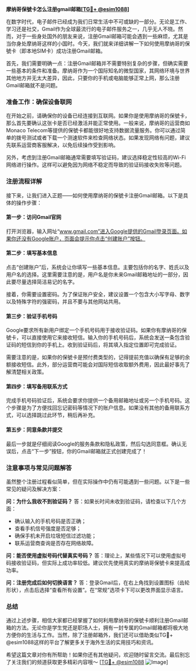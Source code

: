 **摩纳哥保號卡怎么注册gmail邮箱[[TG💪+ @esim1088](https://t.me/s/esim1088)]**

在数字时代，电子邮件已经成为我们日常生活中不可或缺的一部分。无论是工作、学习还是社交，Gmail作为全球最流行的电子邮件服务之一，几乎无人不晓。然而，对于一些身处国外的朋友来说，注册Gmail邮箱可能会遇到一些麻烦，尤其是当你身处摩纳哥这样的小国时。今天，我们就来详细讲解一下如何使用摩纳哥的保號卡（即本地SIM卡）成功注册Gmail邮箱。

首先，我们需要明确一点：注册Gmail邮箱并不需要特别复杂的步骤，但确实需要一些基本的条件和准备。摩纳哥作为一个国际知名的微型国家，其网络环境与世界其他地方并无太大差异，因此，只要你的手机或电脑能够正常上网，那么注册Gmail邮箱就不是问题。

### **准备工作：确保设备联网**

在开始之前，请确保你的设备已经连接到互联网。如果你是使用摩纳哥的保號卡，那么首先要确认这张卡是否已经激活并能正常使用。一般来说，摩纳哥的运营商如Monaco Telecom等提供的保號卡都能很好地支持数据流量服务。你可以通过简单的拨号测试或者下载一个测速软件来检查网络状态。如果发现网络有问题，建议先联系运营商客服解决，以免后续操作受到影响。

另外，考虑到注册Gmail邮箱通常需要填写验证码，建议选择稳定性较高的Wi-Fi网络进行操作。这样可以避免因为网络不稳定而导致的验证码接收失败等问题。

### **注册流程详解**

接下来，让我们进入正题——如何使用摩纳哥的保號卡注册Gmail邮箱。以下是具体的操作步骤：

#### **第一步：访问Gmail官网**
打开浏览器，输入网址“www.gmail.com”进入Google提供的Gmail登录页面。如果你还没有Google账户，页面会提示你点击“创建账户”按钮。

#### **第二步：填写基本信息**
点击“创建账户”后，系统会让你填写一些基本信息。主要包括你的名字、姓氏以及用户名的选择。这里需要注意的是，用户名是你未来Gmail邮箱地址的一部分，因此要尽量选择简洁易记的名字。

接着，你需要设置密码。为了保证账户安全，建议设置一个包含大小写字母、数字以及特殊字符的强密码，并且不要与其他网站共用。

#### **第三步：验证手机号码**
Google要求所有新用户绑定一个手机号码用于接收验证码。如果你有摩纳哥的保號卡，可以直接使用它来接收短信。输入你的手机号码后，系统会发送一条包含验证码的短信到你的手机上。收到验证码后，将其填入指定位置即可完成验证。

需要注意的是，如果你的保號卡是预付费类型的，记得提前充值以确保有足够的余额接收短信。此外，部分运营商可能会对国际短信收取额外费用，因此最好事先了解清楚相关政策。

#### **第四步：填写备用联系方式**
完成手机号码验证后，系统会要求你提供一个备用邮箱地址或另一个手机号码。这个步骤是为了方便找回忘记密码等情况下的账户信息。如果没有其他的备用联系方式，可以选择跳过此环节，稍后再补充。

#### **第五步：同意条款并提交**
最后一步就是仔细阅读Google的服务条款和隐私政策，然后勾选同意框。确认无误后，点击“下一步”按钮，你的Gmail邮箱就正式创建完成了！

### **注意事项与常见问题解答**

虽然整个注册过程看似简单，但在实际操作中仍有可能遇到一些问题。以下是一些常见的疑问及解决方案：

**问：为什么我收不到验证码？**
答：如果长时间未收到验证码，请检查以下几个方面：
- 确认输入的手机号码是否正确；
- 查看手机信号强度是否足够；
- 确保手机未开启垃圾短信过滤功能；
- 联系运营商查询是否存在网络故障。

**问：能否使用虚拟号码代替真实号码？**
答：理论上，某些情况下可以使用虚拟号码接收验证码，但实际上成功率较低。建议优先使用真实的摩纳哥保號卡来提高成功率。

**问：注册完成后如何切换语言？**
答：登录Gmail后，在右上角找到设置图标（齿轮形状），点击后选择“查看所有设置”。在“常规”选项卡下可以更改界面显示语言。

### **总结**

通过上述步骤，相信大家都已经掌握了如何利用摩纳哥的保號卡顺利注册Gmail邮箱的方法。无论你是学生党还是职场人士，拥有一封专属的Gmail邮箱都将极大地方便你的生活与工作。当然，除了注册邮箱外，我们还可以借助类似TG💪+ @esim1088这样的平台了解更多关于海外生活的实用技巧和资讯。

希望这篇文章对你有所帮助！如果你还有其他疑问，欢迎随时留言交流。最后别忘了关注我们的频道获取更多精彩内容哦～ [[TG💪+ @esim1088](https://t.me/s/esim1088) ![Image](https://i.postimg.cc/4NQfJmqS/Snipaste-2025-05-13-00-14-12.png)]